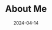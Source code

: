 ---
title: "About Me"
date: 2024-04-14
layout: "about-me"
slug: "about-me"
menu:
    main:
        weight: 2
        params: 
            icon: user

comments: false
---